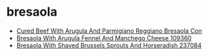 # bresaola

 * [Cured Beef With Arugula And Parmigiano Reggiano Bresaola Con ](../../index/c/cured-beef-with-arugula-and-parmigiano-reggiano-bresaola-con-.json)
 * [Bresaola With Arugula Fennel And Manchego Cheese 109360](../../index/b/bresaola-with-arugula-fennel-and-manchego-cheese-109360.json)
 * [Bresaola With Shaved Brussels Sprouts And Horseradish 237084](../../index/b/bresaola-with-shaved-brussels-sprouts-and-horseradish-237084.json)
